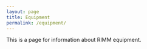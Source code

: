 ```yaml
---
layout: page
title: Equipment
permalink: /equipment/
---
```


This is a page for information about RIMM equipment.
